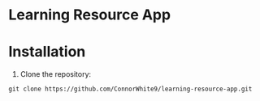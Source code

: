 # Learning Resource App

# Installation
1. Clone the repository:
```
git clone https://github.com/ConnorWhite9/learning-resource-app.git
```